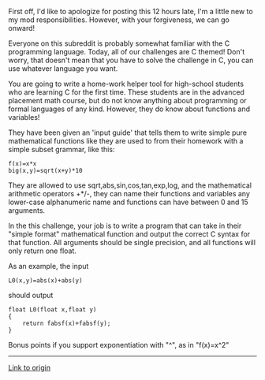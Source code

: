 First off, I'd like to apologize for posting this 12 hours late, I'm a little new to my mod responsibilities.  However, with your forgiveness, we can go onward!

Everyone on this subreddit is probably somewhat familiar with the C programming language.
Today, all of our challenges are C themed!  Don't worry, that doesn't mean that you have to solve the challenge in C, you can use whatever language you want.

You are going to write a home-work helper tool for high-school students who are learning C for the first time.  These students are in the advanced placement math course,
but do not know anything about programming or formal languages of any kind.  However, they do know about functions and variables!  

They have been given an 'input guide' that tells them to write simple pure mathematical functions like they are used to from their homework with a simple subset grammar, like this:   

    f(x)=x*x
    big(x,y)=sqrt(x+y)*10

  They are allowed to use
sqrt,abs,sin,cos,tan,exp,log, and the mathematical arithmetic operators +*/-, they can name their functions and variables any lower-case alphanumeric name and functions can have between 0 and 15 arguments.

In the this challenge, your job is to write a program that can take in their "simple format" mathematical function and output the correct C syntax for that function.  All arguments should
be single precision, and all functions will only return one float.

As an example, the input
 
    L0(x,y)=abs(x)+abs(y) 

should output

    float L0(float x,float y)
    {
        return fabsf(x)+fabsf(y);
    }

Bonus points if you support exponentiation with "\^", as in "f(x)=x\^2"

---

[Link to origin](https://www.reddit.com/r/dailyprogrammer/wfhua)